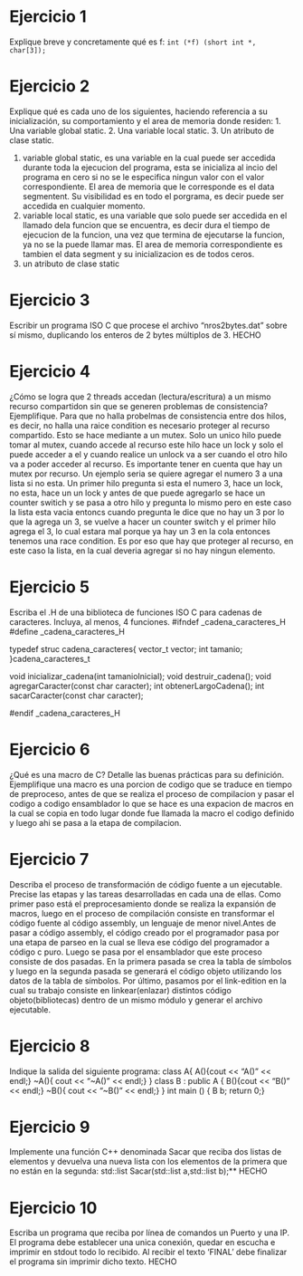 # Ejercicio 1
Explique breve y concretamente qué es f:
``int (*f) (short int *, char[3]);``
# Ejercicio 2
Explique qué es cada uno de los siguientes, haciendo referencia a su inicialización, su comportamiento y el area de memoria donde residen:
    1. Una variable global static. 
    2. Una variable local static. 
    3. Un atributo de clase static.

1. variable global static, es una variable en la cual puede ser accedida durante toda la ejecucion del programa, esta se inicializa al incio del programa en cero si no se le especifica ningun valor 
con el valor correspondiente. El area de memoria que le corresponde es el data segmentent. Su visibilidad es en todo el porgrama, es decir puede ser accedida en cualquier momento.
2. variable local static, es una variable que solo puede ser accedida en el llamado dela funcion que se encuentra, es decir dura el tiempo de ejecucion de la funcion, una vez que 
termina de ejecutarse la funcion, ya no se la puede llamar mas. El area de memoria correspondiente es tambien el data segment y su inicializacion es de todos ceros. 
3. un atributo de clase static

# Ejercicio 3
Escribir un programa ISO C que procese el archivo “nros2bytes.dat” sobre sí mismo, duplicando los enteros de 2 bytes múltiplos de 3.
HECHO
# Ejercicio 4
¿Cómo se logra que 2 threads accedan (lectura/escritura) a un mismo recurso compartidon sin que se generen problemas de consistencia? Ejemplifique.
Para que no halla probelmas de consistencia entre dos hilos, es decir, no halla una raice condition es necesario proteger al recurso compartido. Esto se hace mediante a un mutex. 
Solo un unico hilo puede tomar al mutex, cuando accede al recurso este hilo hace un lock y solo el puede acceder a el y cuando realice un unlock va a ser cuando el otro hilo va a 
poder acceder al recurso. Es importante tener en cuenta que hay un mutex por recurso. Un ejemplo seria se quiere agregar el numero 3 a una lista si no esta. Un primer hilo pregunta
si esta el numero 3, hace un lock, no esta, hace un un lock y antes de que puede agregarlo se hace un counter switich y se pasa a otro hilo y pregunta lo mismo pero en este caso la
lista esta vacia entoncs cuando pregunta le dice que no hay un 3 por lo que la agrega un 3, se vuelve a hacer un counter switch y el primer hilo agrega el 3, lo cual estara mal porque
ya hay un 3 en la cola entonces tenemos una race condition. Es por eso que hay que proteger al recurso, en este caso la lista, en la cual deveria agregar si no hay ningun elemento. 
# Ejercicio 5 
Escriba el .H de una biblioteca de funciones ISO C para cadenas de caracteres. Incluya, al menos, 4 funciones.
#ifndef _cadena_caracteres_H
#define _cadena_caracteres_H

typedef struc cadena_caracteres{
    vector_t vector;
    int tamanio;
 }cadena_caracteres_t
 
 void inicializar_cadena(int tamanioInicial);
 void destruir_cadena();
 void agregarCaracter(const char caracter);
 int obtenerLargoCadena();
 int sacarCaracter(const char caracter);
 
 #endif _cadena_caracteres_H
 
 # Ejercicio 6 
 ¿Qué es una macro de C? Detalle las buenas prácticas para su definición. Ejemplifique
 una macro es una porcion de codigo que se traduce en tiempo de preproceso, antes de que se realiza el proceso de compilacion y pasar el codigo a codigo ensamblador lo que se 
 hace es una expacion de macros en la cual se copia en todo lugar donde fue llamada la macro el codigo definido y luego ahi se pasa a la etapa de compilacion. 
 # Ejercicio 7 
 Describa el proceso de transformación de código fuente a un ejecutable. Precise las etapas y las tareas desarrolladas en cada una de ellas.
 Como primer paso está el preprocesamiento donde se realiza la expansión de macros, luego en el proceso de compilación consiste en transformar el código fuente al código 
 assembly, un lenguaje de menor nivel.Antes de pasar a código assembly, el código  creado por el programador pasa por una etapa de parseo en la cual se lleva ese código del 
 programador a código c puro.
 Luego se pasa por el ensamblador que este proceso consiste de dos pasadas. En la primera pasada se crea la tabla de símbolos y luego en la segunda pasada se generará el 
 código objeto utilizando los datos de la tabla de símbolos. Por último, pasamos por el link-edition en la cual su trabajo consiste en linkear(enlazar) distintos código 
 objeto(bibliotecas) dentro de un mismo módulo y generar el archivo ejecutable.
 # Ejercicio 8
 Indique la salida del siguiente programa: class A{ A(){cout << “A()” << endl;} ~A(){ cout << “~A()” << endl;} }
class B : public A { B(){cout << “B()” << endl;} ~B(){ cout << “~B()” << endl;} }
int main () { B b; return 0;}

# Ejercicio 9 
Implemente una función C++ denominada Sacar que reciba dos listas de elementos y devuelva una nueva lista con los elementos de la primera que no están en la 
segunda: std::list Sacar(std::list a,std::list b);**
HECHO

# Ejercicio 10 
Escriba un programa que reciba por línea de comandos un Puerto y una IP. El programa debe establecer una unica conexión, quedar en escucha e imprimir en stdout 
todo lo recibido. Al recibir el texto ‘FINAL’ debe finalizar el programa sin imprimir dicho texto.
HECHO


